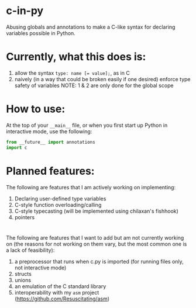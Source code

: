 # c-in-py
Abusing globals and annotations to make a C-like syntax for declaring variables possible in Python.


# Currently, what this does is:
1. allow the syntax `type: name [= value];`, as in C
2. naively (in a way that could be broken easily if one desired) enforce type safety of variables
NOTE: 1 & 2 are only done for the global scope


# How to use:
At the top of your `__main__` file, or when you first start up Python in interactive mode, use the following:
```py
from __future__ import annotations
import c
```


# Planned features:

The following are features that I am actively working on implementing:
1. Declaring user-defined type variables
2. C-style function overloading/calling
3. C-style typecasting (will be implemented using chilaxan's fishhook)
4. pointers
#
The following are features that I want to add but am not currently working on (the reasons for not working on them vary, but the most common one is a lack of feasibility):
1. a preprocessor that runs when c.py is imported (for running files only, not interactive mode)
2. structs
3. unions
4. an emulation of the C standard library 
5. interoperability with my `asm` project (https://github.com/Resuscitating/asm)
